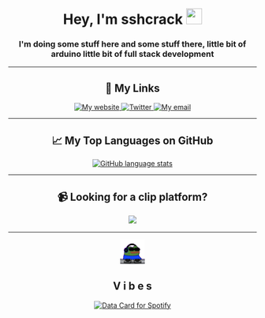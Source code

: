 <div align="center">
    <h1>Hey, I'm sshcrack <img src="https://media.tenor.com/SNL9_xhZl9oAAAAi/waving-hand-joypixels.gif" width="32" height="32" /></h1>
    <h3>I'm doing some stuff here and some stuff there, little bit of arduino little bit of full stack development</h3>
    <hr>
    <div>
        <h2>🔗 My Links</h2>
        <a href="https://sshcrack.me">
            <img src="https://img.shields.io/badge/sshcrack.me-FEE400?style=for-the-badge&logo=sshcrack.me&logoColor=white" alt="My website">
        </a>
        <a href="https://twitter.com/sshcrack">
            <img src="https://img.shields.io/twitter/url?label=sshcrack&logo=twitter&style=for-the-badge&url=https%3A%2F%2Ftwitter.com%2Fsshcrack" alt="Twitter">
        </a>
        <a href="mailto:getclipture@gmail.com">
            <img src="https://img.shields.io/badge/hendrik@sshcrack.me-D14836?style=for-the-badge&logo=gmail&logoColor=white" alt="My email">
        </a>
    </div>
    <hr>
    <div>
        <h2>📈 My Top Languages on GitHub</h2>
        <a href="https://github.com/anuraghazra/github-readme-stats">
            <img src="https://github-readme-stats.vercel.app/api/top-langs/?username=sshcrack&theme=dark&border_radius=10&hide_title=true&layout=compact&langs_count=10" alt="GitHub language stats" width="400">
        </a>
    </div>
    <hr>
        <h2>📹 Looking for a clip platform?</h2>
        <a href="https://github.com/lulzsun/RePlays">
    <picture>
  <source
    srcset="https://github-readme-stats.vercel.app/api/pin/?username=lulzsun&repo=RePlays&show_owner=true&theme=dark"
    media="(prefers-color-scheme: dark)"
  />
  <source
    srcset="https://github-readme-stats.vercel.app/api/pin/?username=lulzsun&repo=RePlays&show_owner=true"
    media="(prefers-color-scheme: light), (prefers-color-scheme: no-preference)"
  />
  <img src="https://github-readme-stats.vercel.app/api/pin/?username=lulzsun&repo=RePlays&show_owner=true" />
</picture>
        </a>
    <hr>
    <div>
        <img src="https://github.com/sshcrack/sshcrack/blob/master/vibing.gif" width="50" height="50"/>
        <h2>V i b e s</h2>
       <a href="https://data-card-for-spotify.herokuapp.com/card?user_id=315xvkyfekxulrv3qs736xwqe2xm">
  <img src="https://data-card-for-spotify.herokuapp.com/api/card?user_id=315xvkyfekxulrv3qs736xwqe2xm" alt="Data Card for Spotify">
</a>
    </div>
</div>
